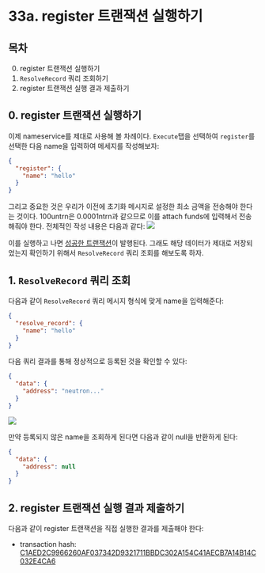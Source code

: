 # 33a. register 트랜잭션 실행하기
## 목차
0. register 트랜잭션 실행하기 
1. `ResolveRecord` 쿼리 조회하기 
2. register 트랜잭션 실행 결과 제출하기

## 0. register 트랜잭션 실행하기
이제 nameservice를 제대로 사용해 볼 차례이다. `Execute`탭을 선택하여 `register`를 선택한 다음 name을 입력하여 메세지를 작성해보자:
```json
{
  "register": {
    "name": "hello"
  }
}
```

그리고 중요한 것은 우리가 이전에 초기화 메시지로 설정한 최소 금액을 전송해야 한다는 것이다. 100untrn은 0.0001ntrn과 같으므로 이를 attach funds에 입력해서 전송해줘야 한다. 전체적인 작성 내용은 다음과 같다:
![](./assets/33a_contract_register_execute.png)

이를 실행하고 나면 [성공한 트랜잭션](https://neutron.celat.one/pion-1/txs/B0D62692B1ACCBAD92DD040DC3F8B3746BF53A3D398A567AA67854351BEE6A65)이 발행된다. 그래도 해당 데이터가 제대로 저장되었는지 확인하기 위해서 `ResolveRecord` 쿼리 조회를 해보도록 하자.

## 1. `ResolveRecord` 쿼리 조회
다음과 같이 `ResolveRecord` 쿼리 메시지 형식에 맞게 name을 입력해준다:
```json
{
  "resolve_record": {
    "name": "hello"
  }
}
```

다음 쿼리 결과를 통해 정상적으로 등록된 것을 확인할 수 있다:
```json
{
  "data": {
    "address": "neutron..."
  }
}
```

![](./assets/33a_contract_resolverecord_query.png)


만약 등록되지 않은 name을 조회하게 된다면 다음과 같이 null을 반환하게 된다:
```json
{
  "data": {
    "address": null
  }
}
```

## 2. register 트랜잭션 실행 결과 제출하기
다음과 같이 register 트랜잭션을 직접 실행한 결과를 제출해야 한다:
- transaction hash: [C1AED2C9966260AF037342D9321711BBDC302A154C41AECB7A14B14C032E4CA6](https://neutron.celat.one/pion-1/txs/C1AED2C9966260AF037342D9321711BBDC302A154C41AECB7A14B14C032E4CA6)